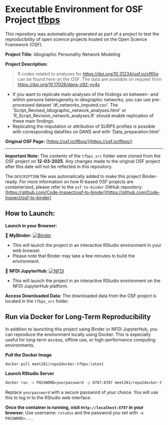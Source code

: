 # Executable Environment for OSF Project [tfbps](https://osf.io/tfbps/)

This repository was automatically generated as part of a project to test the reproducibility of open science projects hosted on the Open Science Framework (OSF).

**Project Title:** Idiographic Personality Network Modeling 

**Project Description:**
> R codes related to analyses for https://doi.org/10.31234/osf.io/xf65q can be found here on the OSF. 
The data are available on request from https://doi.org/10.17026/dans-z92-yv4x
- If you want to replicate main analyses of the findings on between- and within-persons heterogeneity in idiographic networks, you can use pre-processed dataset 'df_networks_imputed.csv'. The 'Script_Revised_Idiographic_network_analyses.html' or 'R_Script_Revision_network_analyses.R' should enable replication of these main findings.
- Replicating the imputation or attribution of SURPS profiles is possible with corresponding datafiles on DANS and with  'Data_preparation.html'.

**Original OSF Page:** [https://osf.io/tfbps/](https://osf.io/tfbps/)

---

**Important Note:** The contents of the `tfbps_src` folder were cloned from the OSF project on **12-03-2025**. Any changes made to the original OSF project after this date will not be reflected in this repository.

The `DESCRIPTION` file was automatically added to make this project Binder-ready. For more information on how R-based OSF projects are containerized, please refer to the `osf-to-binder` GitHub repository: [https://github.com/Code-Inspect/osf-to-binder](https://github.com/Code-Inspect/osf-to-binder)

## How to Launch:

**Launch in your Browser:**

🚀 **MyBinder:** [![Binder](https://mybinder.org/badge_logo.svg)](https://mybinder.org/v2/gh/code-inspect-binder/osf_tfbps/HEAD?urlpath=rstudio)

   * This will launch the project in an interactive RStudio environment in your web browser.
   * Please note that Binder may take a few minutes to build the environment.

🚀 **NFDI JupyterHub:** [![NFDI](https://nfdi-jupyter.de/images/nfdi_badge.svg)](https://hub.nfdi-jupyter.de/r2d/gh/code-inspect-binder/osf_tfbps/HEAD?urlpath=rstudio)

   * This will launch the project in an interactive RStudio environment on the NFDI JupyterHub platform.

**Access Downloaded Data:**
The downloaded data from the OSF project is located in the `tfbps_src` folder.

## Run via Docker for Long-Term Reproducibility

In addition to launching this project using Binder or NFDI JupyterHub, you can reproduce the environment locally using Docker. This is especially useful for long-term access, offline use, or high-performance computing environments.

**Pull the Docker Image**

```bash
docker pull meet261/repo2docker-tfbps:latest
```

**Launch RStudio Server**

```bash
docker run -e PASSWORD=yourpassword -p 8787:8787 meet261/repo2docker-tfbps
```
Replace `yourpassword` with a secure password of your choice. You will use this to log in to the RStudio web interface.

**Once the container is running, visit `http://localhost:8787` in your browser.**
Use username: `rstudio` and the password you set with `-e PASSWORD=...`.

